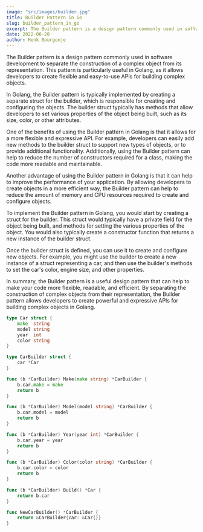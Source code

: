 ```yaml
---
image: "src/images/builder.jpg"
title: Builder Pattern in Go
slug: builder_pattern_in_go
excerpt: The Builder pattern is a design pattern commonly used in software development to separate the construction of a complex object from its representation. This pattern is particularly useful in Golang, as it allows developers to create flexible and easy-to-use APIs for building complex objects.
date: 2022-06-20
author: Henk Bourgonje
---
```


The Builder pattern is a design pattern commonly used in software development to separate the construction of a complex object from its representation. This pattern is particularly useful in Golang, as it allows developers to create flexible and easy-to-use APIs for building complex objects.

In Golang, the Builder pattern is typically implemented by creating a separate struct for the builder, which is responsible for creating and configuring the objects. The builder struct typically has methods that allow developers to set various properties of the object being built, such as its size, color, or other attributes.

One of the benefits of using the Builder pattern in Golang is that it allows for a more flexible and expressive API. For example, developers can easily add new methods to the builder struct to support new types of objects, or to provide additional functionality. Additionally, using the Builder pattern can help to reduce the number of constructors required for a class, making the code more readable and maintainable.

Another advantage of using the Builder pattern in Golang is that it can help to improve the performance of your application. By allowing developers to create objects in a more efficient way, the Builder pattern can help to reduce the amount of memory and CPU resources required to create and configure objects.

To implement the Builder pattern in Golang, you would start by creating a struct for the builder. This struct would typically have a private field for the object being built, and methods for setting the various properties of the object. You would also typically create a constructor function that returns a new instance of the builder struct.

Once the builder struct is defined, you can use it to create and configure new objects. For example, you might use the builder to create a new instance of a struct representing a car, and then use the builder's methods to set the car's color, engine size, and other properties.

In summary, the Builder pattern is a useful design pattern that can help to make your code more flexible, readable, and efficient. By separating the construction of complex objects from their representation, the Builder pattern allows developers to create powerful and expressive APIs for building complex objects in Golang.

```go
type Car struct {
    make  string
    model string
    year  int
    color string
}

type CarBuilder struct {
    car *Car
}

func (b *CarBuilder) Make(make string) *CarBuilder {
    b.car.make = make
    return b
}

func (b *CarBuilder) Model(model string) *CarBuilder {
    b.car.model = model
    return b
}

func (b *CarBuilder) Year(year int) *CarBuilder {
    b.car.year = year
    return b
}

func (b *CarBuilder) Color(color string) *CarBuilder {
    b.car.color = color
    return b
}

func (b *CarBuilder) Build() *Car {
    return b.car
}

func NewCarBuilder() *CarBuilder {
    return &CarBuilder{car: &Car{}}
}
```
